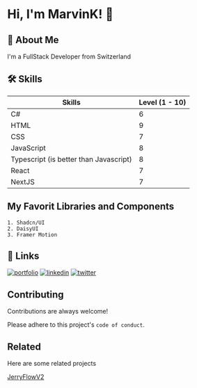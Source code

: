 # Hi, I'm MarvinK! 👋


## 🚀 About Me
I'm a FullStack Developer from Switzerland


## 🛠 Skills

| Skills             | Level (1 - 10)                                                               |
| ----------------- | ------------------------------------------------------------------ |
| C# | 6 |
| HTML | 9 |
| CSS | 7 |
| JavaScript | 8 |
| Typescript (is better than Javascript) | 8 |
| React | 7 |
| NextJS | 7 |


## My Favorit Libraries and Components
    1. Shadcn/UI
    2. DaisyUI
    3. Framer Motion

## 🔗 Links
[![portfolio](https://img.shields.io/badge/my_portfolio-000?style=for-the-badge&logo=ko-fi&logoColor=white)](https://swisswebdev.com/)
[![linkedin](https://img.shields.io/badge/linkedin-0A66C2?style=for-the-badge&logo=linkedin&logoColor=white)](https://www.linkedin.com/in/marvin-kiefer-b57bbb191/)
[![twitter](https://img.shields.io/badge/instagram-a316c9?style=for-the-badge&logo=instagram&logoColor=white)](https://www.instagram.com/openiris/)


## Contributing

Contributions are always welcome!

Please adhere to this project's `code of conduct`.


## Related

Here are some related projects

[JerryFlowV2](https://jry-media.store/pages/jerryflow-v2)

